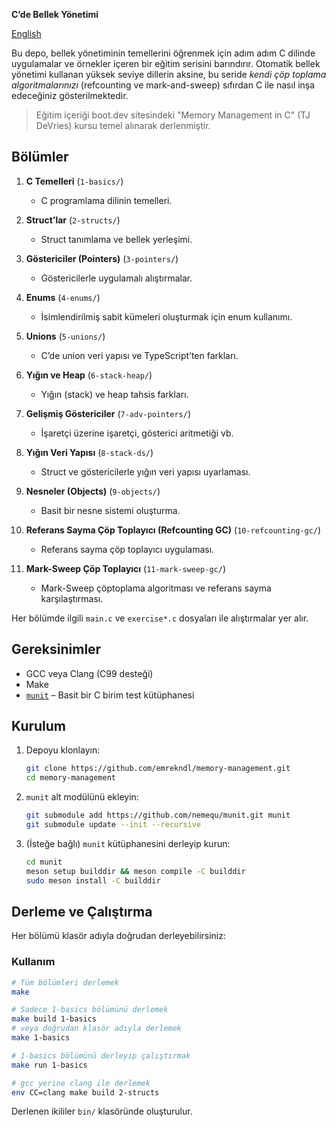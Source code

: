 **C’de Bellek Yönetimi**

[English](README-EN.md)

Bu depo, bellek yönetiminin temellerini öğrenmek için adım adım C dilinde uygulamalar ve örnekler içeren bir eğitim serisini barındırır. Otomatik bellek yönetimi kullanan yüksek seviye dillerin aksine, bu seride _kendi çöp toplama algoritmalarınızı_ (refcounting ve mark-and-sweep) sıfırdan C ile nasıl inşa edeceğiniz gösterilmektedir.

> Eğitim içeriği boot.dev sitesindeki "Memory Management in C" (TJ DeVries) kursu temel alınarak derlenmiştir.

## Bölümler

1. **C Temelleri** (`1-basics/`)

    * C programlama dilinin temelleri.
2. **Struct’lar** (`2-structs/`)

    * Struct tanımlama ve bellek yerleşimi.
3. **Göstericiler (Pointers)** (`3-pointers/`)

    * Göstericilerle uygulamalı alıştırmalar.
4. **Enums** (`4-enums/`)

    * İsimlendirilmiş sabit kümeleri oluşturmak için enum kullanımı.
5. **Unions** (`5-unions/`)

    * C’de union veri yapısı ve TypeScript’ten farkları.
6. **Yığın ve Heap** (`6-stack-heap/`)

    * Yığın (stack) ve heap tahsis farkları.
7. **Gelişmiş Göstericiler** (`7-adv-pointers/`)

    * İşaretçi üzerine işaretçi, gösterici aritmetiği vb.
8. **Yığın Veri Yapısı** (`8-stack-ds/`)

    * Struct ve göstericilerle yığın veri yapısı uyarlaması.
9. **Nesneler (Objects)** (`9-objects/`)

    * Basit bir nesne sistemi oluşturma.
10. **Referans Sayma Çöp Toplayıcı (Refcounting GC)** (`10-refcounting-gc/`)

    * Referans sayma çöp toplayıcı uygulaması.
11. **Mark-Sweep Çöp Toplayıcı** (`11-mark-sweep-gc/`)

    * Mark-Sweep çöptoplama algoritması ve referans sayma karşılaştırması.

Her bölümde ilgili `main.c` ve `exercise*.c` dosyaları ile alıştırmalar yer alır.

## Gereksinimler

- GCC veya Clang (C99 desteği)
- Make
- [`munit`](https://github.com/nemequ/munit) – Basit bir C birim test kütüphanesi

## Kurulum

1. Depoyu klonlayın:

   ```bash
   git clone https://github.com/emrekndl/memory-management.git
   cd memory-management
   ```

2. `munit` alt modülünü ekleyin:

   ```bash
   git submodule add https://github.com/nemequ/munit.git munit
   git submodule update --init --recursive
   ```

3. (İsteğe bağlı) `munit` kütüphanesini derleyip kurun:

   ```bash
   cd munit
   meson setup builddir && meson compile -C builddir
   sudo meson install -C builddir
   ```

## Derleme ve Çalıştırma

Her bölümü klasör adıyla doğrudan derleyebilirsiniz:

### Kullanım

```bash
# Tüm bölümleri derlemek
make

# Sadece 1-basics bölümünü derlemek
make build 1-basics
# veya doğrudan klasör adıyla derlemek
make 1-basics

# 1-basics bölümünü derleyip çalıştırmak
make run 1-basics

# gcc yerine clang ile derlemek
env CC=clang make build 2-structs
```

Derlenen ikililer `bin/` klasöründe oluşturulur.
